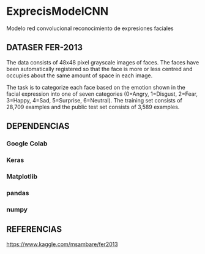 # ExprecisModelCNN
Modelo red convolucional reconocimiento de expresiones faciales


## DATASER FER-2013
The data consists of 48x48 pixel grayscale images of faces. The faces have been automatically registered so that the face is more or less centred and occupies about the same amount of space in each image.

The task is to categorize each face based on the emotion shown in the facial expression into one of seven categories (0=Angry, 1=Disgust, 2=Fear, 3=Happy, 4=Sad, 5=Surprise, 6=Neutral). The training set consists of 28,709 examples and the public test set consists of 3,589 examples.


## DEPENDENCIAS

### Google Colab
### Keras
### Matplotlib
### pandas 
### numpy 

## REFERENCIAS

https://www.kaggle.com/msambare/fer2013
